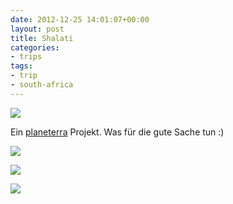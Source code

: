 ```yaml
---
date: 2012-12-25 14:01:07+00:00
layout: post
title: Shalati
categories:
- trips
tags:
- trip
- south-africa
---
```


[![](http://clemi.ag3r.at/wp-content/uploads/2012/12/wpid-Photo-25.12.2012-1451.jpg)](http://clemi.ag3r.at/wp-content/uploads/2012/12/wpid-Photo-25.12.2012-1451.jpg)





Ein [planeterra](http://www.google.com/url?sa=t&rct=j&q=planeterra&source=web&cd=1&ved=0CDEQFjAA&url=http%3A%2F%2Fwww.planeterra.org%2F&ei=ah7bUMm0C8TDhAen1oHgBA&usg=AFQjCNHmUeV2Jor0wn7RKgkfDaxxdX5n6w&bvm=bv.1355534169,d.d2k) Projekt. Was für die gute Sache tun :)



<!-- more -->

[![](http://clemi.ag3r.at/wp-content/uploads/2012/12/wpid-Photo-25.12.2012-1654.jpg)](http://clemi.ag3r.at/wp-content/uploads/2012/12/wpid-Photo-25.12.2012-1654.jpg)





[![](http://clemi.ag3r.at/wp-content/uploads/2012/12/wpid-Photo-25.12.2012-16541.jpg)](http://clemi.ag3r.at/wp-content/uploads/2012/12/wpid-Photo-25.12.2012-16541.jpg)





[![](http://clemi.ag3r.at/wp-content/uploads/2012/12/wpid-Photo-25.12.2012-1702.jpg)](http://clemi.ag3r.at/wp-content/uploads/2012/12/wpid-Photo-25.12.2012-1702.jpg)




